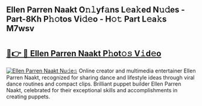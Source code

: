 ## Ellen Parren Naakt O𝚗𝚕yf𝚊ns L𝚎a𝚔ed N𝚞𝚍es - Part-8Kh P𝚑𝚘tos Vi𝚍𝚎o - H𝚘𝚝 Part L𝚎a𝚔s M7wsv

# <h2><a href="http://kf8o9lm.oniu.top/?m=Ellen+Parren+Naakt">🔗👉 🔴 Ellen Parren Naakt P𝚑ot𝚘𝚜 V𝚒d𝚎o</a></h2>

[![Ellen Parren Naakt Nu𝚍e𝚜](https://i.imgur.com/0qMVB7G.gif)](http://kf8o9lm.oniu.top/?m=Ellen+Parren+Naakt)
Online creator and multimedia entertainer Ellen Parren Naakt, recognized for sharing dance and lifestyle ideas through viral dance routines and compact clips. Brilliant puppet builder Ellen Parren Naakt, celebrated for their exceptional skills and accomplishments in creating puppets.  
